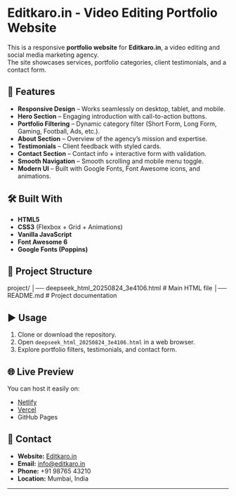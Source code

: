 # Editkaro.in - Video Editing Portfolio Website

This is a responsive **portfolio website** for **Editkaro.in**, a video editing and social media marketing agency.  
The site showcases services, portfolio categories, client testimonials, and a contact form.

## 🚀 Features
- **Responsive Design** – Works seamlessly on desktop, tablet, and mobile.
- **Hero Section** – Engaging introduction with call-to-action buttons.
- **Portfolio Filtering** – Dynamic category filter (Short Form, Long Form, Gaming, Football, Ads, etc.).
- **About Section** – Overview of the agency’s mission and expertise.
- **Testimonials** – Client feedback with styled cards.
- **Contact Section** – Contact info + interactive form with validation.
- **Smooth Navigation** – Smooth scrolling and mobile menu toggle.
- **Modern UI** – Built with Google Fonts, Font Awesome icons, and animations.

## 🛠️ Built With
- **HTML5**
- **CSS3** (Flexbox + Grid + Animations)
- **Vanilla JavaScript**
- **Font Awesome 6**
- **Google Fonts (Poppins)**

## 📂 Project Structure
project/
│── deepseek_html_20250824_3e4106.html # Main HTML file
│── README.md # Project documentation


## ▶️ Usage
1. Clone or download the repository.
2. Open `deepseek_html_20250824_3e4106.html` in a web browser.
3. Explore portfolio filters, testimonials, and contact form.

## 🌐 Live Preview
You can host it easily on:
- [Netlify](https://www.netlify.com/)
- [Vercel](https://vercel.com/)
- GitHub Pages

## 📧 Contact
- **Website:** [Editkaro.in](https://editkaro.in)  
- **Email:** info@editkaro.in  
- **Phone:** +91 98765 43210  
- **Location:** Mumbai, India  

---


